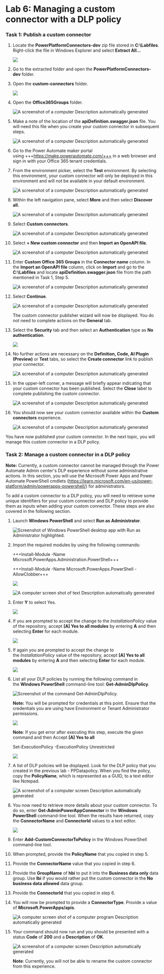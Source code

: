 # **Lab 6: Managing a custom connector with a DLP policy**

### **Task 1: Publish a custom connector**

1.  Locate the **PowerPlatformConnectors-dev** zip file stored in
    **C:\Labfiles**. Right-click the file in Windows Explorer and
    select **Extract All...**

    ![](./media/image1.png)

2.  Go to the extracted folder and open
    the **PowerPlatformConnectors-dev** folder.

3.  Open the **custom-connectors** folder.

    ![](./media/image2.png)

4.  Open the **Office365Groups** folder.

    ![A screenshot of a computer Description automatically generated](./media/image3.png)

5.  Make a note of the location of
    the **apiDefinition.swagger.json** file. You will need this file
    when you create your custom connector in subsequent steps.

    ![A screenshot of a computer Description automatically generated](./media/image4.png)

6.  Go to the Power Automate maker portal using +++https://make.powerautomate.com/+++
    in a web browser and sign in with your Office 365 tenant
    credentials.

7.  From the environment picker, select the **Test** environment. By
    selecting this environment, your custom connector will only be
    deployed in this environment and will not be available in your
    default environment.

    ![A screenshot of a computer Description automatically generated](./media/image5.png)

8.  Within the left navigation pane, select **More** and then
    select **Discover all.**

    ![A screenshot of a computer Description automatically generated](./media/image6.png)

9.  Select **Custom connectors**.

    ![A screenshot of a computer Description automatically generated](./media/image7.png)

10. Select **+ New custom connector** and then **Import an OpenAPI
    file**.

    ![A screenshot of a computer Description automatically generated](./media/image8.png)

11. Enter **Custom Office 365 Groups** in the **Connector name** column.
    In the **Import an OpenAPI file** column, click on **Import** and go
    to the **C:\Labfiles** and locate **apiDefinition.swagger.json** file
    from the path mentioned in Task 1, Step 5.

    ![A screenshot of a computer Description automatically generated](./media/image9.png)

12. Select **Continue**.

    ![A screenshot of a computer Description automatically generated](./media/image10.png)
   
    The custom connector publisher wizard will now be displayed. You do
    not need to complete actions on the **General** tab.

13. Select the **Security** tab and then select an **Authentication** type
    as **No authentication**.

    ![](./media/image11.png)

14. No further actions are necessary on the **Definition, Code, AI
    Plugin (Preview)** or **Test** tabs, so select the **Create
    connector** link to publish your connector.

    ![A screenshot of a computer Description automatically generated](./media/image12.png)

15. In the upper-left corner, a message will briefly appear indicating
    that your custom connector has been published. Select
    the **Close** label to complete publishing the custom connector.

    ![A screenshot of a computer Description automatically generated](./media/image13.png)

16. You should now see your custom connector available within
    the **Custom connectors** experience.

    ![A screenshot of a computer Description automatically generated](./media/image14.png)

   You have now published your custom connector. In the next topic, you
   will manage this custom connector in a DLP policy.

### **Task 2: Manage a custom connector in a DLP policy**

   **Note:** Currently, a custom connector cannot be managed through the
   Power Automate Admin center's DLP experience without some administrative
   actions. In this section, you will use the Microsoft Power Apps and
   Power Automate PowerShell
   cmdlets (https://learn.microsoft.com/en-us/power-platform/admin/powerapps-powershell/) for
   administrators.
   
   To add a custom connector to a DLP policy, you will need to retrieve
   some unique identifiers for your custom connector and DLP policy to
   provide them as inputs when adding your custom connector. These steps
   are also covered in the following section.

1.  Launch **Windows PowerShell** and select **Run as Administrator**.

    ![Screenshot of Windows PowerShell desktop app with Run as Administrator highlighted.](./media/image15.png)

2.  Import the required modules by using the following commands:

    +++Install-Module -Name Microsoft.PowerApps.Administration.PowerShell+++
   
    +++Install-Module -Name Microsoft.PowerApps.PowerShell -AllowClobber+++
   
    ![](./media/image16.png)
   
    ![A computer screen shot of text Description automatically generated](./media/image17.png)

3.  Enter **Y** to select Yes.

    ![](./media/image18.png)

4.  If you are prompted to accept the change to
    the *InstallationPolicy* value of the repository, accept **\[A\] Yes
    to all modules** by entering **A** and then selecting **Enter** for
    each module.

    ![](./media/image19.png)

5.  If again you are prompted to accept the change to
    the *InstallationPolicy* value of the repository, accept **[A] Yes
    to all modules** by entering **A** and then selecting **Enter** for
    each module.

    ![](./media/image20.png)

6.  List all your DLP policies by running the following command in
    the **Windows PowerShell** command-line
    tool: **Get-AdminDlpPolicy**.

    ![Screenshot of the command Get-AdminDlpPolicy.](./media/image21.png)
   
    **Note:** You will be prompted for credentials at this point. Ensure
    that the credentials you are using have Environment or Tenant
    Administrator permissions.
   
    ![](./media/image22.png)
   
    **Note**: If you get error after executing this step, execute the given
    command and then Accept **[A] Yes to all**
   
    Set-ExecutionPolicy -ExecutionPolicy Unrestricted
   
    ![](./media/image23.png)

7.  A list of DLP policies will be displayed. Look for the DLP policy
    that you created in the previous lab - PPDatapolicy. When you find
    the policy, copy the **PolicyName**, which is represented as a GUID,
    to a text editor like Notepad.

    ![A screenshot of a computer screen Description automatically generated](./media/image24.png)

8.  You now need to retrieve more details about your custom connector.
    To do so, enter **Get-AdminPowerAppConnector** in the **Windows
    PowerShell** command-line tool. When the results have returned, copy
    the **ConnectorName** and **ConnectorId** values to a text editor.

    ![](./media/image25.png)

9.  Enter **Add-CustomConnectorToPolicy** in the Windows PowerShell
    command-line tool.

10. When prompted, provide the **PolicyName** that you copied in step 5.

11. Provide the **ConnectorName** value that you copied in step 6.

12. Provide the **GroupName** of **hbi** to put it into the **Business
    data only** data group. Use **lbi** if you would rather put the
    custom connector in the **No business data allowed** data group.

13. Provide the **ConnectorId** that you copied in step 6.

14. You will now be prompted to provide a **ConnectorType**. Provide a
    value of **Microsoft.PowerApps/apis**.

    ![A computer screen shot of a computer program Description automatically generated](./media/image26.png)

15. Your command should now run and you should be presented with a
    status **Code** of **200** and a **Description** of **OK**.

    ![A screenshot of a computer screen Description automatically generated](./media/image27.png)
   
    **Note**: Currently, you will not be able to rename the custom
    connector from this experience.
